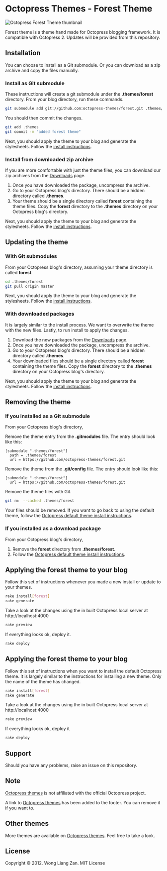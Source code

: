 # Octopress Themes - Forest Theme

![Octopress Forest Theme thumbnail](https://s3.amazonaws.com/static.liangzan.net/forest-thumbnail.png)

Forest theme is a theme hand made for Octopress blogging framework. It is compatible with Octopress 2. Updates will be provided from this repository.

## Installation

You can choose to install as a Git submodule. Or you can download as a zip archive and copy the files manually.

### Install as Git submodule

These instructions will create a git submodule under the __.themes/forest__ directory. From your blog directory, run these commands.

``` sh
git submodule add git://github.com:octopress-themes/forest.git .themes/forest
```

You should then commit the changes.

``` sh
git add .themes
git commit -m "added forest theme"
```

Next, you should apply the theme to your blog and generate the stylesheets. Follow the [install instructions](#applying-the-forest-theme-to-your-blog).

### Install from downloaded zip archive

If you are more comfortable with just the theme files, you can download our zip archives from the [Downloads](https://github.com/octopress-themes/forest/downloads) page.

1. Once you have downloaded the package, uncompress the archive.
2. Go to your Octopress blog's directory. There should be a hidden directory called __.themes__.
3. Your theme should be a single directory called __forest__ containing the theme files. Copy the __forest__ directory to the __.themes__ directory on your Octopress blog's directory.

Next, you should apply the theme to your blog and generate the stylesheets. Follow the [install instructions](#applying-the-forest-theme-to-your-blog).

## Updating the theme

### With Git submodules

From your Octopress blog's directory, assuming your theme directory is called __forest__.

``` sh
cd .themes/forest
git pull origin master
```

Next, you should apply the theme to your blog and generate the stylesheets. Follow the [install instructions](#applying-the-forest-theme-to-your-blog).

### With downloaded packages

It is largely similar to the install process. We want to overwrite the theme with the new files. Lastly, to run install to apply the changes.

1. Download the new packages from the [Downloads](https://github.com/octopress-themes/forest/downloads) page.
2. Once you have downloaded the package, uncompress the archive.
3. Go to your Octopress blog's directory. There should be a hidden directory called __.themes__.
4. Your downloaded files should be a single directory called __forest__ containing the theme files. Copy the __forest__ directory to the __.themes__ directory on your Octopress blog's directory.

Next, you should apply the theme to your blog and generate the stylesheets. Follow the [install instructions](#applying-the-forest-theme-to-your-blog).

## Removing the theme

### If you installed as a Git submodule

From your Octopress blog's directory,

Remove the theme entry from the __.gitmodules__ file. The entry should look like this:
```
[submodule ".themes/forest"]
  path = .themes/forest
  url = https://github.com/octopress-themes/forest.git
```

Remove the theme from the __.git/config__ file. The entry should look like this:
```
[submodule ".themes/forest"]
  url = https://github.com/octopress-themes/forest.git
```

Remove the theme files with Git.
``` sh
git rm  --cached .themes/forest
```

Your files should be removed. If you want to go back to using the default theme, follow the [Octopress default theme install instructions](#applying-the-forest-theme-to-your-blog).

### If you installed as a download package

From your Octopress blog's directory,

1. Remove the __forest__ directory from __.themes/forest__.
2. Follow the [Octopress default theme install instructions](#applying-the-foresttheme-to-your-blog).

## Applying the forest theme to your blog

Follow this set of instructions whenever you made a new install or update to your themes.

``` sh
rake install[forest]
rake generate
```

Take a look at the changes using the in built Octopress local server at http://localhost:4000

``` sh
rake preview
```

If everything looks ok, deploy it.

``` sh
rake deploy
```

## Applying the forest theme to your blog

Follow this set of instructions when you want to install the default Octopress theme. It is largely similar to the instructions for installing a new theme. Only the name of the theme has changed.

``` sh
rake install[forest]
rake generate
```

Take a look at the changes using the in built Octopress local server at http://localhost:4000

``` sh
rake preview
```

If everything looks ok, deploy it

``` sh
rake deploy
```

## Support

Should you have any problems, raise an issue on this repository.

## Note

[Octopress themes](http://octopressthemes.com) is not affiliated with the official Octopress project.

A link to [Octopress themes](http://octopressthemes.com) has been added to the footer. You can remove it if you want to.

## Other themes

More themes are available on [Octopress themes](http://octopressthemes.com). Feel free to take a look.

## License

Copyright &copy; 2012. Wong Liang Zan. MIT License
